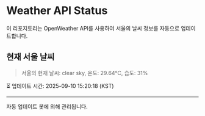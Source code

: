 
# Weather API Status

이 리포지토리는 OpenWeather API를 사용하여 서울의 날씨 정보를 자동으로 업데이트합니다.

## 현재 서울 날씨
> 서울의 현재 날씨: clear sky, 온도: 29.64°C, 습도: 31%

⏳ 업데이트 시간: 2025-09-10 15:20:18 (KST)

---
자동 업데이트 봇에 의해 관리됩니다.
